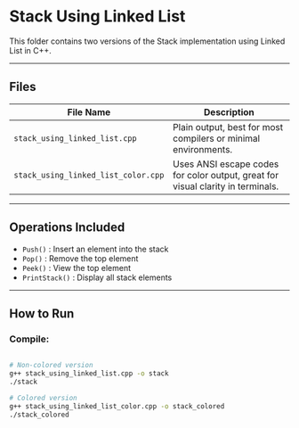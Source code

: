# Stack Using Linked List

This folder contains two versions of the Stack implementation using Linked List in C++.

---

## Files

| File Name                           | Description                                                                     |
|-------------------------------------|---------------------------------------------------------------------------------|
| `stack_using_linked_list.cpp`       | Plain output, best for most compilers or minimal environments.                  |
| `stack_using_linked_list_color.cpp` | Uses ANSI escape codes for color output, great for visual clarity in terminals. |

---

## Operations Included

- `Push()` : Insert an element into the stack
- `Pop()` : Remove the top element
- `Peek()` : View the top element
- `PrintStack()` : Display all stack elements

---

## How to Run

### Compile:
```bash

# Non-colored version
g++ stack_using_linked_list.cpp -o stack
./stack

# Colored version
g++ stack_using_linked_list_color.cpp -o stack_colored
./stack_colored

